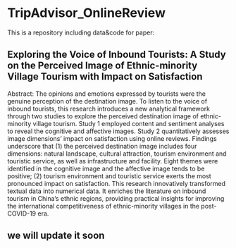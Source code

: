 # TripAdvisor_OnlineReview

This is a repository including data&code for paper:
## Exploring the Voice of Inbound Tourists: A Study on the Perceived Image of Ethnic-minority Village Tourism with Impact on Satisfaction ##

Abstract: The opinions and emotions expressed by tourists were the genuine perception of the destination image. To listen to the voice of inbound tourists, this research introduces a new analytical framework through two studies to explore the perceived destination image of ethnic-minority village tourism. Study 1 employed content and sentiment analyses to reveal the cognitive and affective images. Study 2 quantitatively assesses image dimensions’ impact on satisfaction using online reviews. Findings underscore that (1) the perceived destination image includes four dimensions: natural landscape, cultural attraction, tourism environment and touristic service, as well as infrastructure and facility. Eight themes were identified in the cognitive image and the affective image tends to be positive; (2) tourism environment and touristic service exerts the most pronounced impact on satisfaction. This research innovatively transformed textual data into numerical data. It enriches the literature on inbound tourism in China’s ethnic regions, providing practical insights for improving the international competitiveness of ethnic-minority villages in the post-COVID-19 era.

## we will update it soon
